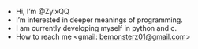 - Hi, I’m @ZyixQQ
- I’m interested in deeper meanings of programming.
- I am currently developing myself in python and c.
- How to reach me <gmail: bemonsterz01@gmail.com>


